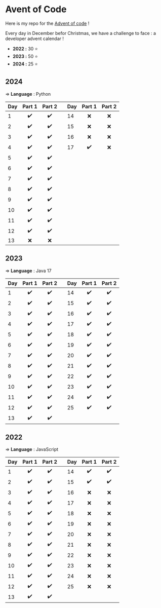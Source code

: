 # Avent of Code

Here is my repo for the [Advent of code](https://adventofcode.com/) !

Every day in December befor Christmas, we have a challenge to face : a developer advent calendar !

- **2022 :** 30 :star:
- **2023 :** 50 :star:
- **2024 :** 25 :star:

## 2024
=> **Language** : Python

| Day | Part 1             | Part 2             |   | Day | Part 1             | Part 2             |
| --- | :----------------: | :----------------: | - | --- | :----------------: | :----------------: |
| 1   | :heavy_check_mark: | :heavy_check_mark: |   | 14  | :x:                | :x:                |
| 2   | :heavy_check_mark: | :heavy_check_mark: |   | 15  | :x:                | :x:                |
| 3   | :heavy_check_mark: | :heavy_check_mark: |   | 16  | :x:                | :x:                |
| 4   | :heavy_check_mark: | :heavy_check_mark: |   | 17  | :heavy_check_mark: | :x:                |
| 5   | :heavy_check_mark: | :heavy_check_mark: |
| 6   | :heavy_check_mark: | :heavy_check_mark: |
| 7   | :heavy_check_mark: | :heavy_check_mark: |
| 8   | :heavy_check_mark: | :heavy_check_mark: |
| 9   | :heavy_check_mark: | :heavy_check_mark: |
| 10  | :heavy_check_mark: | :heavy_check_mark: |
| 11  | :heavy_check_mark: | :heavy_check_mark: |
| 12  | :heavy_check_mark: | :heavy_check_mark: |
| 13  | :x:                | :x:                |

## 2023
=> **Language** : Java 17

| Day | Part 1             | Part 2             |   | Day | Part 1             | Part 2             |
| --- | :----------------: | :----------------: | - | --- | :----------------: | :----------------: |
| 1   | :heavy_check_mark: | :heavy_check_mark: |   | 14  | :heavy_check_mark: | :heavy_check_mark: |
| 2   | :heavy_check_mark: | :heavy_check_mark: |   | 15  | :heavy_check_mark: | :heavy_check_mark: |
| 3   | :heavy_check_mark: | :heavy_check_mark: |   | 16  | :heavy_check_mark: | :heavy_check_mark: |
| 4   | :heavy_check_mark: | :heavy_check_mark: |   | 17  | :heavy_check_mark: | :heavy_check_mark: |
| 5   | :heavy_check_mark: | :heavy_check_mark: |   | 18  | :heavy_check_mark: | :heavy_check_mark: |
| 6   | :heavy_check_mark: | :heavy_check_mark: |   | 19  | :heavy_check_mark: | :heavy_check_mark: |
| 7   | :heavy_check_mark: | :heavy_check_mark: |   | 20  | :heavy_check_mark: | :heavy_check_mark: |
| 8   | :heavy_check_mark: | :heavy_check_mark: |   | 21  | :heavy_check_mark: | :heavy_check_mark: |
| 9   | :heavy_check_mark: | :heavy_check_mark: |   | 22  | :heavy_check_mark: | :heavy_check_mark: |
| 10  | :heavy_check_mark: | :heavy_check_mark: |   | 23  | :heavy_check_mark: | :heavy_check_mark: |
| 11  | :heavy_check_mark: | :heavy_check_mark: |   | 24  | :heavy_check_mark: | :heavy_check_mark: |
| 12  | :heavy_check_mark: | :heavy_check_mark: |   | 25  | :heavy_check_mark: | :heavy_check_mark: |
| 13  | :heavy_check_mark: | :heavy_check_mark: |

## 2022
=> **Language** : JavaScript

| Day | Part 1             | Part 2             |   | Day | Part 1             | Part 2             |
| --- | :----------------: | :----------------: | - | --- | :----------------: | :----------------: |
| 1   | :heavy_check_mark: | :heavy_check_mark: |   | 14  | :heavy_check_mark: | :heavy_check_mark: |
| 2   | :heavy_check_mark: | :heavy_check_mark: |   | 15  | :heavy_check_mark: | :heavy_check_mark: |
| 3   | :heavy_check_mark: | :heavy_check_mark: |   | 16  | :x:                | :x:                |
| 4   | :heavy_check_mark: | :heavy_check_mark: |   | 17  | :x:                | :x:                |
| 5   | :heavy_check_mark: | :heavy_check_mark: |   | 18  | :x:                | :x:                |
| 6   | :heavy_check_mark: | :heavy_check_mark: |   | 19  | :x:                | :x:                |
| 7   | :heavy_check_mark: | :heavy_check_mark: |   | 20  | :x:                | :x:                |
| 8   | :heavy_check_mark: | :heavy_check_mark: |   | 21  | :x:                | :x:                |
| 9   | :heavy_check_mark: | :heavy_check_mark: |   | 22  | :x:                | :x:                |
| 10  | :heavy_check_mark: | :heavy_check_mark: |   | 23  | :x:                | :x:                |
| 11  | :heavy_check_mark: | :heavy_check_mark: |   | 24  | :x:                | :x:                |
| 12  | :heavy_check_mark: | :heavy_check_mark: |   | 25  | :x:                | :x:                |
| 13  | :heavy_check_mark: | :heavy_check_mark: |